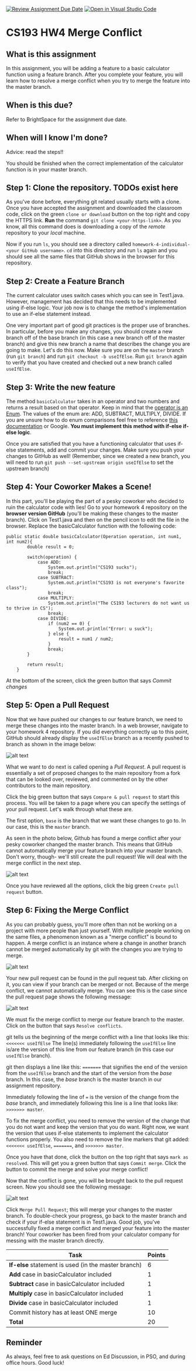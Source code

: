 [![Review Assignment Due Date](https://classroom.github.com/assets/deadline-readme-button-24ddc0f5d75046c5622901739e7c5dd533143b0c8e959d652212380cedb1ea36.svg)](https://classroom.github.com/a/VKO43Xyz)
[![Open in Visual Studio Code](https://classroom.github.com/assets/open-in-vscode-718a45dd9cf7e7f842a935f5ebbe5719a5e09af4491e668f4dbf3b35d5cca122.svg)](https://classroom.github.com/online_ide?assignment_repo_id=12707547&assignment_repo_type=AssignmentRepo)
# CS193 HW4 Merge Conflict
 
## What is this assignment

In this assignment, you will be adding a feature to a basic calculator function using a feature branch. After you complete your feature, you will learn how to resolve a merge conflict when you try to merge the feature into the master branch. 
 
## When is this due?

Refer to BrightSpace for the assignment due date.
 
## When will I know I'm done?

Advice: read the steps!!
 
You should be finished when the correct implementation of the calculator function is in your master branch.
 
## Step 1: Clone the repository. TODOs exist here

As you've done before, everything git related usually starts with a clone. Once you have accepted the assignment and downloaded the classroom code, click on the green `clone or download` button on the top right and copy the HTTPS link. **Run** the command `git clone <your-https-link>`. As you know, all this command does is downloading a copy of the *remote* repository to your *local* machine. 
 
Now if you run `ls`, you should see a directory called `homework-4-individual-<your GitHub username>`. `cd` into this directory and run `ls` again and you should see all the same files that GitHub shows in the browser for this repository. 

## Step 2: Create a Feature Branch
The current calculator uses switch cases which you can see in Test1.java. However, management has decided that this needs to be implemented using if-else logic. Your job now is to change the method's implementation to use an if-else statement instead. 

One very important part of good git practices is the proper use of branches. In particular, before you make any changes, you should create a new branch off of the base branch (in this case a new branch off of the master branch) and give this new branch a name that describes the change you are going to make. Let's do this now. Make sure you are on the `master` branch (run `git branch`) and run `git checkout -b useIfElse`. Run `git branch` again to verify that you have created and checked out a new branch called `useIfElse`.

## Step 3: Write the new feature

The method `basicCalculator` takes in an operator and two numbers and returns a result based on that operator. Keep in mind that the <ins>operator is an Enum</ins>. The values of the enum are: ADD, SUBTRACT, MULTIPLY, DIVIDE. If you are unsure how to do enum comparisons feel free to reference [this documentation](https://docs.oracle.com/javase/tutorial/java/javaOO/enum.html) or Google. **You must implement this method with if-else if-else logic**.

Once you are satisfied that you have a functioning calculator that uses if-else statements, add and commit your changes. Make sure you push your changes to GitHub as well! (Remember, since we created a new branch, you will need to run `git push --set-upstream origin useIfElse` to set the upstream branch)

## Step 4: Your Coworker Makes a Scene!

In this part, you'll be playing the part of a pesky coworker who decided to ruin the calculator code with lies! Go to your homework 4 repository on the **browser version GitHub** (you'll be making these changes to the master branch). Click on Test1.java and then on the pencil icon to edit the file in the browser. Replace the basicCalculator function with the following code:

```
public static double basicCalculator(Operation operation, int num1, int num2){
        double result = 0;

        switch(operation) {
            case ADD:
                System.out.println("CS193 sucks");
                break;
            case SUBTRACT:
                System.out.println("CS193 is not everyone's favorite class");
                break;
            case MULTIPLY:
                System.out.println("The CS193 lecturers do not want us to thrive in CS");
                break;
            case DIVIDE:
                if (num2 == 0) {
                    System.out.println("Error: u suck");
                } else {
                    result = num1 / num2;
                }
                break;
        }

        return result;
    }
```
At the bottom of the screen, click the green button that says *Commit changes*

## Step 5: Open a Pull Request

Now that we have pushed our changes to our feature branch, we need to merge these changes into the master branch. In a web browser, navigate to your homework 4 repository. If you did everything correctly up to this point, GitHub should already display the `useIfElse` branch as a recently pushed to branch as shown in the image below: 

![alt text](images/open_pr.PNG)

What we want to do next is called opening a *Pull Request*. A pull request is essentially a set of proposed changes to the main repository from a fork that can be looked over, reviewed, and commented on by the other contributors to the main repository.

Click the big green button that says `Compare & pull request` to start this process. You will be taken to a page where you can specify the settings of your pull request. Let's walk through what these are. 

The first option, `base` is the branch that we want these changes to go to. In our case, this is the `master` branch.

As seen in the photo below, Github has found a merge conflict after your pesky coworker changed the master branch. This means that GitHub cannot automatically merge your feature branch into your master branch. Don't worry, though- we'll still create the pull request! We will deal with the merge conflict in the next step. 

![alt text](images/compare_create_pr.PNG)

Once you have reviewed all the options, click the big green `Create pull request` button.

## Step 6: Fixing the Merge Conflict

As you can probably guess, you'll more often than not be working on a project with more people than just yourself. With multiple people working on the same files, a phenomenon known as a "merge conflict" is bound to happen. A merge conflict is an instance where a change in another branch cannot be merged automatically by git with the changes you are trying to merge.

![alt text](https://developer.atlassian.com/blog/2015/01/a-better-pull-request/merge-conflict.png) 

Your new pull request can be found in the pull request tab. After clicking on it, you can view if your branch can be merged or not. Because of the merge conflict, we cannot automatically merge. You can see this is the case since the pull request page shows the following message:

![alt text](images/resolve_conflict.PNG)

We must fix the merge conflict to merge our feature branch to the master. Click on the button that says `Resolve conflicts`.

git tells us the beginning of the merge conflict with a line that looks like this: `<<<<<<< useIfElse` The line(s) immediately following the `useIfElse` line is/are the version of this line from our feature branch (in this case our `useIfElse` branch). 

git then displays a line like this: `=======` that signifies the end of the version from the `useIfElse` branch and the start of the version from the *base* branch. In this case, the *base* branch is the master branch in our assignment repository. 

Immediately following the line of `=` is the version of the change from the *base* branch, and immediately following this line is a line that looks like: `>>>>>>> master`. 

To fix the merge conflict, you need to remove the version of the change that you do not want and keep the version that you do want. Right now, we want the version that uses if-else statements to implement the calculator functions properly. You also need to remove the line markers that git added: `<<<<<<< useIfElse`, `=======`, and `>>>>>>> master`. 

Once you have that done, click the button on the top right that says `mark as resolved`. This will get you a green button that says `Commit merge`. Click the button to commit the merge and solve your merge conflict!

Now that the conflict is gone, you will be brought back to the pull request screen. Now you should see the following message:

![alt text](images/yay.PNG)

Click `Merge Pull Request`; this will merge your changes to the master branch. To double-check your progress, go back to the master branch and check if your if-else statement is in Test1.java. Good job, you've successfully fixed a merge conflict and merged your feature into the master branch! Your coworker has been fired from your calculator company for messing with the master branch directly.

|                        Task                           |    Points    |
|  ---------------------------------------------------- |   ---------  |
| **If-else** statement is used (in the master branch)  |       6      |
| **Add** case in basicCalculator included              |       1      |
| **Subtract** case in basicCalculator included         |       1      |
| **Multiply** case in basicCalculator included         |       1      |
| **Divide** case in basicCalculator included           |       1      |
| Commit history has at least ONE merge                 |      10      |
| **Total**                                             |      20      |

## Reminder

As always, feel free to ask questions on Ed Discussion, in PSO, and during office hours. Good luck!
